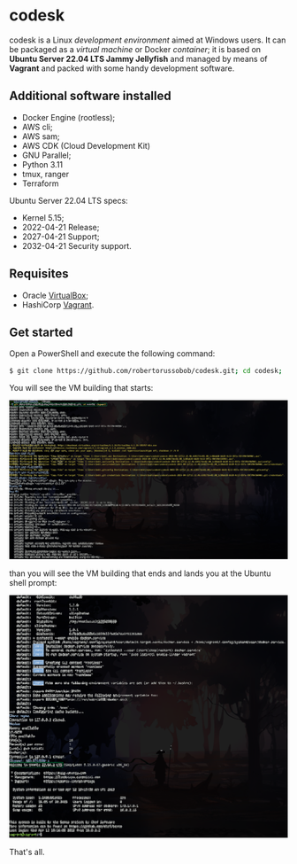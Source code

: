 # codesk

codesk is a Linux _development environment_ aimed at Windows users.
It can be packaged as a _virtual machine_ or Docker _container_; it is based on **Ubuntu Server 22.04 LTS Jammy Jellyfish** and managed by means of **Vagrant** and packed with some handy development software. 


## Additional software installed

- Docker Engine (rootless);
- AWS cli;
- AWS sam;
- AWS CDK (Cloud Development Kit)
- GNU Parallel;
- Python 3.11
- tmux, ranger
- Terraform


Ubuntu Server 22.04 LTS specs:
- Kernel 5.15;
- 2022-04-21 Release;
- 2027-04-21 Support;
- 2032-04-21 Security support.

## Requisites

- Oracle [VirtualBox](https://www.virtualbox.org);
- HashiCorp [Vagrant](https://www.vagrantup.com).

## Get started

Open a PowerShell and execute the following command:
```bash
$ git clone https://github.com/robertorussobob/codesk.git; cd codesk; ./up.ps1
```

You will see the VM building that starts:

![](./codesk1.png)

than you will see the VM building that ends and lands you at the Ubuntu shell prompt:

![](./codesk2.png)

That's all.

